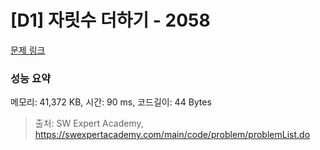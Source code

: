 # [D1] 자릿수 더하기 - 2058 

[문제 링크](https://swexpertacademy.com/main/code/problem/problemDetail.do?contestProbId=AV5QPRjqA10DFAUq) 

### 성능 요약

메모리: 41,372 KB, 시간: 90 ms, 코드길이: 44 Bytes



> 출처: SW Expert Academy, https://swexpertacademy.com/main/code/problem/problemList.do